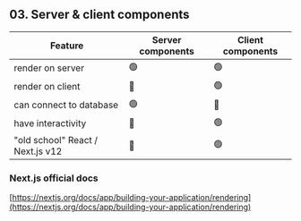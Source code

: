 ## 03. Server & client components

| Feature                          | Server components | Client components |
| -------------------------------- | ----------------- | ----------------- |
| render on server                 | 🟢                | 🟢                |
| render on client                 | 🔴                | 🟢                |
| can connect to database          | 🟢                | 🔴                |
| have interactivity               | 🔴                | 🟢                |
| "old school" React / Next.js v12 | 🔴                | 🟢                |

### Next.js official docs

[https://nextjs.org/docs/app/building-your-application/rendering](https://nextjs.org/docs/app/building-your-application/rendering)
